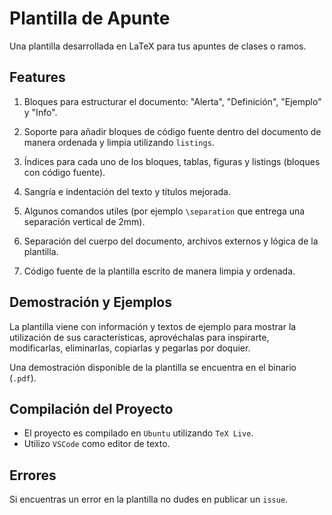 # Plantilla de Apunte

Una plantilla desarrollada en LaTeX para tus apuntes de clases o ramos.

## Features

1. Bloques para estructurar el documento: "Alerta", "Definición", "Ejemplo" y "Info".  

2. Soporte para añadir bloques de código fuente dentro del documento de manera ordenada y limpia utilizando `listings`.

3. Índices para cada uno de los bloques, tablas, figuras y listings (bloques con código fuente).

4. Sangría e indentación del texto y títulos mejorada.

5. Algunos comandos utiles (por ejemplo `\separation` que entrega una separación vertical de 2mm).  

6. Separación del cuerpo del documento, archivos externos y lógica de la plantilla.

7. Código fuente de la plantilla escrito de manera limpia y ordenada.

## Demostración y Ejemplos

La plantilla viene con información y textos de ejemplo para mostrar la utilización de sus características, aprovéchalas para inspirarte, modificarlas, eliminarlas, copiarlas y pegarlas por doquier.

Una demostración disponible de la plantilla se encuentra en el binario (`.pdf`).

## Compilación del Proyecto

- El proyecto es compilado en `Ubuntu` utilizando `TeX Live`.
- Utilizo `VSCode` como editor de texto.

## Errores

Si encuentras un error en la plantilla no dudes en publicar un `issue`.  
